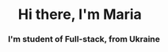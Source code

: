 <h1 align="center">Hi there, I'm Maria 
<img src="https://github.com/blackcater/blackcater/raw/main/images/Hi.gif" height="10"/></h1>
<h3 align="center">I'm student of Full-stack, from Ukraine </h3>
